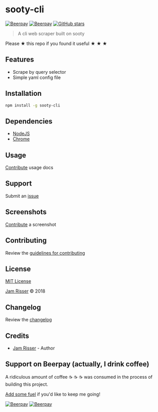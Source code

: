 # sooty-cli

[![Beerpay](https://beerpay.io/jamrizzi/sooty-cli/badge.svg?style=beer-square)](https://beerpay.io/jamrizzi/sooty-cli)
[![Beerpay](https://beerpay.io/jamrizzi/sooty-cli/make-wish.svg?style=flat-square)](https://beerpay.io/jamrizzi/sooty-cli?focus=wish)
[![GitHub stars](https://img.shields.io/github/stars/jamrizzi/sooty-cli.svg?style=social&label=Stars)](https://github.com/jamrizzi/sooty-cli)

> A cli web scraper built on sooty

Please &#9733; this repo if you found it useful &#9733; &#9733; &#9733;


## Features

* Scrape by query selector
* Simple yaml config file


## Installation

```sh
npm install -g sooty-cli
```


## Dependencies

* [NodeJS](https://nodejs.org)
* [Chrome](https://www.google.com/chrome)


## Usage

[Contribute](https://github.com/jamrizzi/sooty-cli/blob/master/CONTRIBUTING.md) usage docs


## Support

Submit an [issue](https://github.com/jamrizzi/sooty-cli/issues/new)


## Screenshots

[Contribute](https://github.com/jamrizzi/sooty-cli/blob/master/CONTRIBUTING.md) a screenshot


## Contributing

Review the [guidelines for contributing](https://github.com/jamrizzi/sooty-cli/blob/master/CONTRIBUTING.md)


## License

[MIT License](https://github.com/jamrizzi/sooty-cli/blob/master/LICENSE)

[Jam Risser](https://jam.jamrizzi.com) &copy; 2018


## Changelog

Review the [changelog](https://github.com/jamrizzi/sooty-cli/blob/master/CHANGELOG.md)


## Credits

* [Jam Risser](https://jam.jamrizzi.com) - Author


## Support on Beerpay (actually, I drink coffee)

A ridiculous amount of coffee :coffee: :coffee: :coffee: was consumed in the process of building this project.

[Add some fuel](https://beerpay.io/jamrizzi/sooty-cli) if you'd like to keep me going!

[![Beerpay](https://beerpay.io/jamrizzi/sooty-cli/badge.svg?style=beer-square)](https://beerpay.io/jamrizzi/sooty-cli)
[![Beerpay](https://beerpay.io/jamrizzi/sooty-cli/make-wish.svg?style=flat-square)](https://beerpay.io/jamrizzi/sooty-cli?focus=wish)
